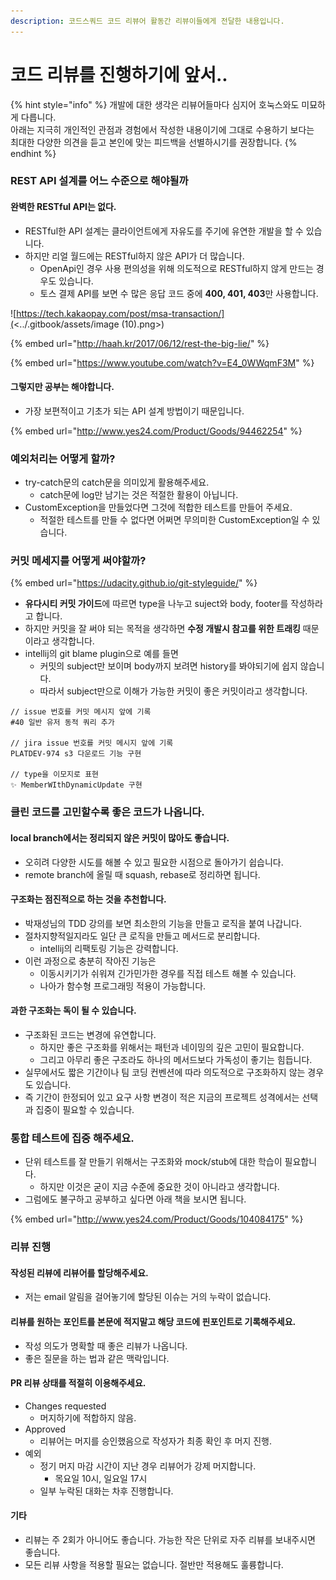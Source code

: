```yaml
---
description: 코드스쿼드 코드 리뷰어 활동간 리뷰이들에게 전달한 내용입니다.
---
```


# 코드 리뷰를 진행하기에 앞서..

{% hint style="info" %}
개발에 대한 생각은 리뷰어들마다 심지어 호눅스와도 미묘하게 다릅니다. \
아래는 지극히 개인적인 관점과 경험에서 작성한 내용이기에 그대로 수용하기 보다는\
최대한 다양한 의견을 듣고 본인에 맞는 피드백을 선별하시기를 권장합니다.
{% endhint %}

### REST API 설계를 어느 수준으로 해야될까

#### 완벽한 RESTful API는 없다.

* RESTful한 API 설계는 클라이언트에게 자유도를 주기에 유연한 개발을 할 수 있습니다.
* 하지만 리얼 월드에는 RESTful하지 않은 API가 더 많습니다.
  * OpenApi인 경우 사용 편의성을 위해 의도적으로 RESTful하지 않게 만드는 경우도 있습니다.
  * 토스 결제 API를 보면 수 많은 응답 코드 중에 **400, 401, 403**만 사용합니다.

![https://tech.kakaopay.com/post/msa-transaction/](<../.gitbook/assets/image (10).png>)

{% embed url="http://haah.kr/2017/06/12/rest-the-big-lie/" %}

{% embed url="https://www.youtube.com/watch?v=E4_0WWqmF3M" %}

#### 그렇지만 공부는 해야합니다.

* 가장 보편적이고 기초가 되는 API 설계 방법이기 때문입니다.

{% embed url="http://www.yes24.com/Product/Goods/94462254" %}



### 예외처리는 어떻게 할까?

* try-catch문의 catch문을 의미있게 활용해주세요.
  * catch문에 log만 남기는 것은 적절한 활용이 아닙니다.
* CustomException을 만들었다면 그것에 적합한 테스트를 만들어 주세요.
  * 적절한 테스트를 만들 수 없다면 어쩌면 무의미한 CustomException일 수 있습니다.



### 커밋 메세지를 어떻게 써야할까?

{% embed url="https://udacity.github.io/git-styleguide/" %}

* **유다시티 커밋 가이드**에 따르면 type을 나누고 suject와 body, footer를 작성하라고 합니다.
* 하지만 커밋을 잘 써야 되는 목적을 생각하면 **수정 개발시 참고를 위한 트래킹** 때문이라고 생각합니다.
* intellij의 git blame plugin으로 예를 들면
  * 커밋의 subject만 보이며 body까지 보려면 history를 봐야되기에 쉽지 않습니다.
  * 따라서 subject만으로 이해가 가능한 커밋이 좋은 커밋이라고 생각합니다.

```
// issue 번호를 커밋 메시지 앞에 기록
#40 일반 유저 동적 쿼리 추가 

// jira issue 번호를 커밋 메시지 앞에 기록
PLATDEV-974 s3 다운로드 기능 구현 

// type을 이모지로 표현
✨ MemberWIthDynamicUpdate 구현
```



### 클린 코드를 고민할수록 좋은 코드가 나옵니다.

#### local branch에서는 정리되지 않은 커밋이 많아도 좋습니다.

* 오히려 다양한 시도를 해볼 수 있고 필요한 시점으로 돌아가기 쉽습니다.
* remote branch에 올릴 때 squash, rebase로 정리하면 됩니다.

#### 구조화는 점진적으로 하는 것을 추천합니다.

* 박재성님의 TDD 강의를 보면 최소한의 기능을 만들고 로직을 붙여 나갑니다.
* 절차지향적일지라도 일단 큰 로직을 만들고 메서드로 분리합니다.
  * intellij의 리팩토링 기능은 강력합니다.
* 이런 과정으로 충분히 작아진 기능은
  * 이동시키기가 쉬워져 긴가민가한 경우를 직접 테스트 해볼 수 있습니다.
  * 나아가 함수형 프로그래밍 적용이 가능합니다.

#### 과한 구조화는 독이 될 수 있습니다.

* 구조화된 코드는 변경에 유연합니다.
  * 하지만 좋은 구조화를 위해서는 패턴과 네이밍의 깊은 고민이 필요합니다.
  * 그리고 아무리 좋은 구조라도 하나의 메서드보다 가독성이 좋기는 힘듭니다.
* 실무에서도 짧은 기간이나 팀 코딩 컨벤션에 따라 의도적으로 구조화하지 않는 경우도 있습니다.
* 즉 기간이 한정되어 있고 요구 사항 변경이 적은 지금의 프로젝트 성격에서는 선택과 집중이 필요할 수 있습니다.



### 통합 테스트에 집중 해주세요.

* 단위 테스트를 잘 만들기 위해서는 구조화와 mock/stub에 대한 학습이 필요합니다.
  * 하지만 이것은 굳이 지금 수준에 중요한 것이 아니라고 생각합니다.
* 그럼에도 불구하고 공부하고 싶다면 아래 책을 보시면 됩니다.

{% embed url="http://www.yes24.com/Product/Goods/104084175" %}



### 리뷰 진행

#### 작성된 리뷰에 리뷰어를 할당해주세요.

* 저는 email 알림을 걸어놓기에 할당된 이슈는 거의 누락이 없습니다.

#### 리뷰를 원하는 포인트를 본문에 적지말고 해당 코드에 핀포인트로 기록해주세요.

* 작성 의도가 명확할 때 좋은 리뷰가 나옵니다.&#x20;
* 좋은 질문을 하는 법과 같은 맥락입니다.

#### PR 리뷰 상태를 적절히 이용해주세요.

* Changes requested
  * 머지하기에 적합하지 않음.
* Approved
  * 리뷰어는 머지를 승인했음으로 작성자가 최종 확인 후 머지 진행.
* 예외
  * 정기 머지 마감 시간이 지난 경우 리뷰어가 강제 머지합니다.
    * 목요일 10시, 일요일 17시
  * 일부 누락된 대화는 차후 진행합니다.

#### 기타

* 리뷰는 주 2회가 아니어도 좋습니다. 가능한 작은 단위로 자주 리뷰를 보내주시면 좋습니다.
* 모든 리뷰 사항을 적용할 필요는 없습니다. 절반만 적용해도 훌륭합니다.
